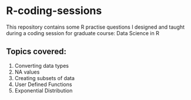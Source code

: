 # R-coding-sessions
This repository contains some R practise questions I designed and taught during a coding session for graduate course: Data Science in R


## Topics covered:
1. Converting data types
2. NA values
3. Creating subsets of data
4. User Defined Functions
5. Exponential Distribution

